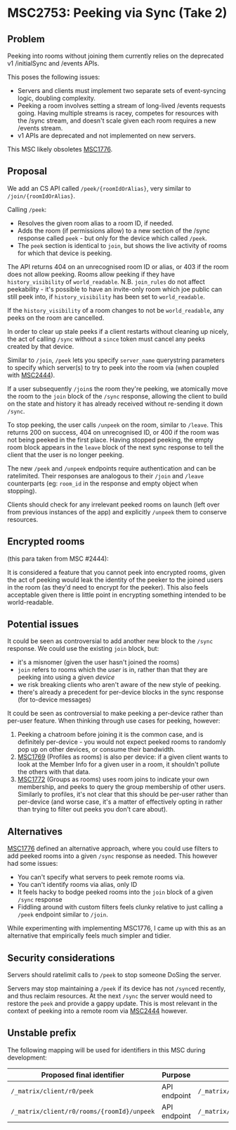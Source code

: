 # MSC2753: Peeking via Sync (Take 2)

## Problem

Peeking into rooms without joining them currently relies on the deprecated v1 /initialSync and /events APIs.

This poses the following issues:

 * Servers and clients must implement two separate sets of event-syncing logic, doubling complexity.
 * Peeking a room involves setting a stream of long-lived /events requests
   going. Having multiple streams is racey, competes for resources with the
   /sync stream, and doesn't scale given each room requires a new /events
   stream.
 * v1 APIs are deprecated and not implemented on new servers.

This MSC likely obsoletes [MSC1776](https://github.com/matrix-org/matrix-doc/pull/1776).

## Proposal

We add an CS API called `/peek/{roomIdOrAlias}`, very similar to `/join/{roomIdOrAlias}`.

Calling `/peek`:
 * Resolves the given room alias to a room ID, if needed.
 * Adds the room (if permissions allow) to a new section of the /sync response
   called `peek` - but only for the device which called `/peek`.
 * The `peek` section is identical to `join`, but shows the live activity of
   rooms for which that device is peeking.

The API returns 404 on an unrecognised room ID or alias, or 403 if the room
does not allow peeking.  Rooms allow peeking if they have `history_visibility`
of `world_readable`.  N.B. `join_rules` do not affect peekability - it's
possible to have an invite-only room which joe public can still peek into, if
`history_visibility` has been set to `world_readable`.

If the `history_visibility` of a room changes to not be `world_readable`, any
peeks on the room are cancelled.

In order to clear up stale peeks if a client restarts without cleaning up
nicely, the act of calling `/sync` without a `since` token must cancel any peeks
created by that device.

Similar to `/join`, `/peek` lets you specify `server_name` querystring
parameters to specify which server(s) to try to peek into the room via (when
coupled with [MSC2444](https://github.com/matrix-org/matrix-doc/pull/2444)).

If a user subsequently `/join`s the room they're peeking, we atomically move
the room to the `join` block of the `/sync` response, allowing the client to
build on the state and history it has already received without re-sending it
down `/sync`.

To stop peeking, the user calls `/unpeek` on the room, similar to `/leave`.
This returns 200 on success, 404 on unrecognised ID, or 400 if the room was not
being peeked in the first place.  Having stopped peeking, the empty room block
appears in the `leave` block of the next sync response to tell the client that
the user is no longer peeking.

The new `/peek` and `/unpeek` endpoints require authentication and can be
ratelimited. Their responses are analogous to their `/join` and `/leave`
counterparts (eg: `room_id` in the response and empty object when stopping).

Clients should check for any irrelevant peeked rooms on launch (left over from
previous instances of the app) and explicitly `/unpeek` them to conserve
resources.

## Encrypted rooms

(this para taken from MSC #2444):

It is considered a feature that you cannot peek into encrypted rooms, given
the act of peeking would leak the identity of the peeker to the joined users
in the room (as they'd need to encrypt for the peeker). This also feels
acceptable given there is little point in encrypting something intended to be
world-readable.

## Potential issues

It could be seen as controversial to add another new block to the `/sync`
response.  We could use the existing `join` block, but:

 * it's a misnomer (given the user hasn't joined the rooms)
 * `join` refers to rooms which the *user* is in, rather than that they are
   peeking into using a given *device*
 * we risk breaking clients who aren't aware of the new style of peeking.
 * there's already a precedent for per-device blocks in the sync response (for
   to-device messages)

It could be seen as controversial to make peeking a per-device rather than
per-user feature.  When thinking through use cases for peeking, however:

 1. Peeking a chatroom before joining it is the common case, and is definitely
    per-device - you would not expect peeked rooms to randomly pop up on other
    devices, or consume their bandwidth.
 2. [MSC1769](https://github.com/matrix-org/matrix-doc/pull/1769) (Profiles as
    rooms) is also per device: if a given client wants to look at the Member
    Info for a given user in a room, it shouldn't pollute the others with that
    data.
 3. [MSC1772](https://github.com/matrix-org/matrix-doc/pull/1772) (Groups as
    rooms) uses room joins to indicate your own membership, and peeks to query
    the group membership of other users.  Similarly to profiles, it's not clear
    that this should be per-user rather than per-device (and worse case, it's a
    matter of effectively opting in rather than trying to filter out peeks you
    don't care about).

## Alternatives

[MSC1776](https://github.com/matrix-org/matrix-doc/pull/1776) defined an
alternative approach, where you could use filters to add peeked rooms into a
given `/sync` response as needed.  This however had some issues:

 * You can't specify what servers to peek remote rooms via.
 * You can't identify rooms via alias, only ID
 * It feels hacky to bodge peeked rooms into the `join` block of a given
   `/sync` response
 * Fiddling around with custom filters feels clunky relative to just calling a
   `/peek` endpoint similar to `/join`.

While experimenting with implementing MSC1776, I came up with this as an
alternative that empirically feels much simpler and tidier.

## Security considerations

Servers should ratelimit calls to `/peek` to stop someone DoSing the server.

Servers may stop maintaining a `/peek` if its device has not `/sync`ed
recently, and thus reclaim resources.  At the next `/sync` the server would
need to restore the `peek` and provide a gappy update.  This is most relevant
in the context of peeking into a remote room via
[MSC2444](https://github.com/matrix-org/matrix-doc/pull/2444) however.

## Unstable prefix


The following mapping will be used for identifiers in this MSC during
development:

Proposed final identifier       | Purpose | Development identifier
------------------------------- | ------- | ----
`/_matrix/client/r0/peek` | API endpoint | `/_matrix/client/unstable/org.matrix.msc2753/peek`
`/_matrix/client/r0/rooms/{roomId}/unpeek` | API endpoint | `/_matrix/client/unstable/org.matrix.msc2753/rooms/{roomId}/unpeek`
